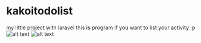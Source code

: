 # kakoitodolist
my little project with laravel 
this is program if you want to list your activity :p
![alt text](https://github.com/T0MM11Y/kakoitodolist/blob/main/1.png?raw=true)
![alt text](https://github.com/T0MM11Y/kakoitodolist/blob/main/2.png?raw=true)

